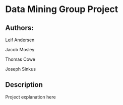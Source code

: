 # Data Mining Group Project

## Authors:

Leif Andersen 

Jacob Mosley

Thomas Cowe

Joseph Sinkus

## Description

Project explanation here
